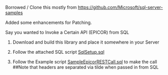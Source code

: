 Borrowed / Clone this mostly from
https://github.com/Microsoft/sql-server-samples

Added some enhancements for Patching.

Say you wanted to Invoke a Certain API (EPICOR) from SQL

1) Download and build this library and place it somewhere in your Server

2) Follow the attached SQL script [SqlSetup.sql](SqlSetup.sql)

3) Follow the Example script [SampleEpicorRESTCall.sql](SampleEpicorRESTCall.sql) to make the call
##Note that headers are separated via tilde when passed in from SQL